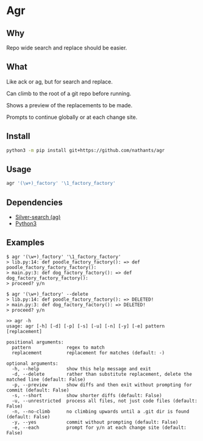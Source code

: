 # Agr

## Why

Repo wide search and replace should be easier.

## What

Like ack or ag, but for search and replace.

Can climb to the root of a git repo before running.

Shows a preview of the replacements to be made.

Prompts to continue globally or at each change site.

## Install

```bash
python3 -m pip install git+https://github.com/nathants/agr
```

## Usage

```bash
agr '(\w+)_factory' '\1_factory_factory'
```

## Dependencies
 - [Silver-search (ag)](https://github.com/ggreer/the_silver_searcher)
 - [Python3](https://python.org)

## Examples

```
$ agr '(\w+)_factory' '\1_factory_factory'
> lib.py:14: def poodle_factory_factory(): => def poodle_factory_factory_factory():
> main.py:3: def dog_factory_factory(): => def dog_factory_factory_factory():
> proceed? y/n
```

```
$ agr '(\w+)_factory' --delete
> lib.py:14: def poodle_factory_factory(): => DELETED!
> main.py:3: def dog_factory_factory(): => DELETED!
> proceed? y/n
```

```
>> agr -h
usage: agr [-h] [-d] [-p] [-s] [-u] [-n] [-y] [-e] pattern [replacement]

positional arguments:
  pattern             regex to match
  replacement         replacement for matches (default: -)

optional arguments:
  -h, --help          show this help message and exit
  -d, --delete        rather than substitute replacement, delete the matched line (default: False)
  -p, --preview       show diffs and then exit without prompting for commit (default: False)
  -s, --short         show shorter diffs (default: False)
  -u, --unrestricted  process all files, not just code files (default: False)
  -n, --no-climb      no climbing upwards until a .git dir is found (default: False)
  -y, --yes           commit without prompting (default: False)
  -e, --each          prompt for y/n at each change site (default: False)
```